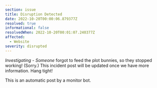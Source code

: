 ```yaml
---
section: issue
title: Disruption Detected
date: 2022-10-20T00:00:06.879377Z
resolved: true
informational: false
resolvedWhen: 2022-10-20T00:01:07.240377Z
affected:
  - Website
severity: disrupted
---
```

*Investigating* - _Someone_ forgot to feed the plot bunnies, so they stopped working! (Sorry.) This incident post will be updated once we have more information. Hang tight!

This is an automatic post by a monitor bot.
        